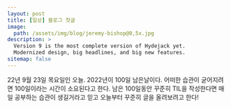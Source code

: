```yaml
---
layout: post
title: [일상] 블로그 첫글
image: 
  path: /assets/img/blog/jeremy-bishop@0,5x.jpg
description: >
  Version 9 is the most complete version of Hydejack yet.
  Modernized design, big headlines, and big new features.
sitemap: false
---
```


22년 9월 23일 목요일인 오늘.
2022년이 100일 남은날이다.
어떠한 습관이 굳어지려면 100일이라는 시간이 소요된다고 한다.
남은 100일동안 꾸준히 TIL을 작성한다면 매일 공부하는 습관이 생길거라고 믿고
오늘부터 꾸준히 글을 올려보려고 한다!